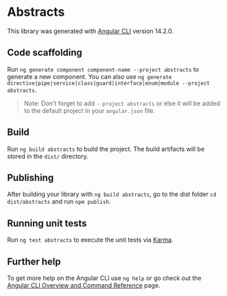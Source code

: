 # Abstracts

This library was generated with [Angular CLI](https://github.com/angular/angular-cli) version 14.2.0.

## Code scaffolding

Run `ng generate component component-name --project abstracts` to generate a new component. You can also use `ng generate directive|pipe|service|class|guard|interface|enum|module --project abstracts`.
> Note: Don't forget to add `--project abstracts` or else it will be added to the default project in your `angular.json` file. 

## Build

Run `ng build abstracts` to build the project. The build artifacts will be stored in the `dist/` directory.

## Publishing

After building your library with `ng build abstracts`, go to the dist folder `cd dist/abstracts` and run `npm publish`.

## Running unit tests

Run `ng test abstracts` to execute the unit tests via [Karma](https://karma-runner.github.io).

## Further help

To get more help on the Angular CLI use `ng help` or go check out the [Angular CLI Overview and Command Reference](https://angular.io/cli) page.

